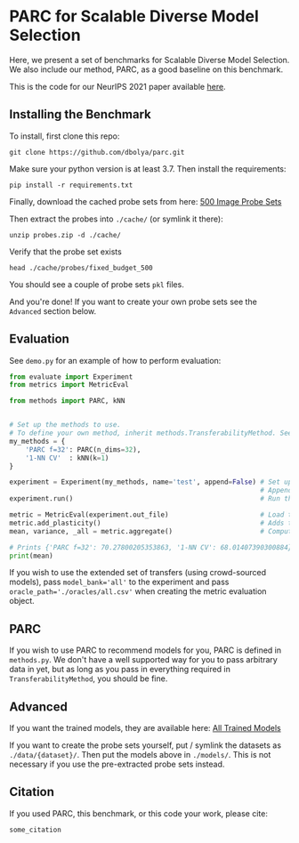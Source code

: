 # PARC for Scalable Diverse Model Selection

Here, we present a set of benchmarks for Scalable Diverse Model Selection.
We also include our method, PARC, as a good baseline on this benchmark.

This is the code for our NeurIPS 2021 paper available [here](some_website).


## Installing the Benchmark
To install, first clone this repo:
```
git clone https://github.com/dbolya/parc.git
```

Make sure your python version is at least 3.7.
Then install the requirements:
```
pip install -r requirements.txt
```

Finally, download the cached probe sets from here:   [500 Image Probe Sets](some_website)

Then extract the probes into `./cache/` (or symlink it there):
```
unzip probes.zip -d ./cache/
```

Verify that the probe set exists
```
head ./cache/probes/fixed_budget_500
```
You should see a couple of probe sets `pkl` files.

And you're done! If you want to create your own probe sets see the `Advanced` section below.



## Evaluation
See `demo.py` for an example of how to perform evaluation:
```py
from evaluate import Experiment
from metrics import MetricEval

from methods import PARC, kNN


# Set up the methods to use.
# To define your own method, inherit methods.TransferabilityMethod. See the methods in methods.py for more details.
my_methods = {
	'PARC f=32': PARC(n_dims=32),
	'1-NN CV'  : kNN(k=1)
}

experiment = Experiment(my_methods, name='test', append=False) # Set up an experiment with those methods named "test".
                                                               # Append=True skips evaluations that already happend. Setting it to False will overwrite.
experiment.run()                                               # Run the experiment and save results to ./results/{name}.csv

metric = MetricEval(experiment.out_file)                       # Load the experiment file we just created with the default oracle
metric.add_plasticity()                                        # Adds the "capacity to learn" heuristic defined in the paper
mean, variance, _all = metric.aggregate()                      # Compute metrics and aggregate them

# Prints {'PARC f=32': 70.27800205353863, '1-NN CV': 68.01407390300884}. Same as Table 4 in the paper.
print(mean)
```



If you wish to use the extended set of transfers (using crowd-sourced models), pass `model_bank='all'` to the experiment and pass `oracle_path='./oracles/all.csv'` when creating the metric evaluation object.



## PARC
If you wish to use PARC to recommend models for you, PARC is defined in `methods.py`. We don't have a well supported way for you to pass arbitrary data in yet, but as long as you pass in everything required in `TransferabilityMethod`, you should be fine.


## Advanced
If you want the trained models, they are available here:
[All Trained Models](some_website)

If you want to create the probe sets yourself, put / symlink the datasets as `./data/{dataset}/`. Then put the models above in `./models/`. This is not necessary if you use the pre-extracted probe sets instead.


## Citation
If you used PARC, this benchmark, or this code your work, please cite:
```
some_citation
```
